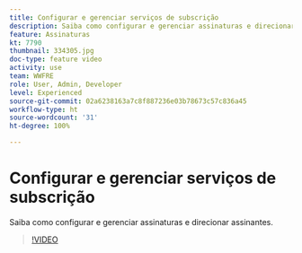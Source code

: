 ```yaml
---
title: Configurar e gerenciar serviços de subscrição
description: Saiba como configurar e gerenciar assinaturas e direcionar assinantes.
feature: Assinaturas
kt: 7790
thumbnail: 334305.jpg
doc-type: feature video
activity: use
team: WWFRE
role: User, Admin, Developer
level: Experienced
source-git-commit: 02a6238163a7c8f887236e03b78673c57c836a45
workflow-type: ht
source-wordcount: '31'
ht-degree: 100%

---
```


# Configurar e gerenciar serviços de subscrição

Saiba como configurar e gerenciar assinaturas e direcionar assinantes.

>[!VIDEO](https://video.tv.adobe.com/v/334305?quality=12)
